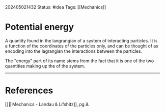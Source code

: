 202405021432
Status: #idea
Tags: [[Mechanics]]

# Potential energy

A quantity found in the langrangian of a system of interacting particles. It is a function of the coordinates of the particles only, and can be thought of as encoding into the lagrangian the interactions between the particles. 

The "energy" part of its name stems from the fact that it is one of the two quantities making up the  of the system.

___
# References
[[📕 Mechanics - Landau & Lifshitz]], pg.8.
